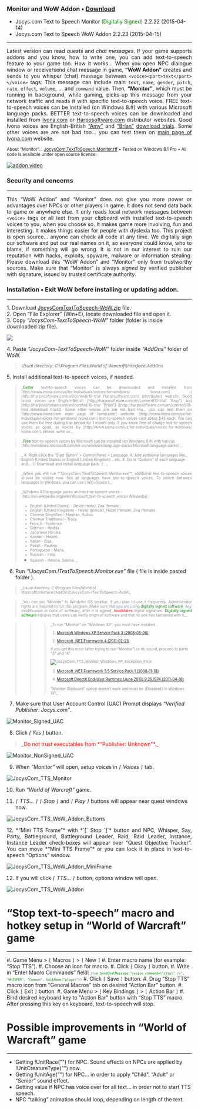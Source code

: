 ### Monitor and WoW Addon • [Download](http://drive.google.com/uc?export=download&id=0BwBTwaPviKIYQjI0TGR5VnhMQU0)

 * Jocys.com Text to Speech Monitor <font color="#008000">(Digitally Signed)</font> 2.2.22 (2015-04-14)
 * Jocys.com Text to Speech WoW Addon 2.2.23 (2015-04-15)

<hr />

<p align="justify">Latest version can read <i>quests</i> and <i>chat messages</i>. If your game supports addons and you know, how to write one, you can add text-to-speech feature to your game too. How it works... When you open NPC dialogue window or receive/send chat message in game, <b>“WoW Addon”</b> creates and sends to you whisper (chat) message between  <code>&lt;voice&gt;&lt;part&gt;text&lt;/part&gt;&lt;/voice&gt;</code> tags. This message can include main <code>text</code>, <code>name</code>, <code>gender</code>, <code>pitch</code>, <code>rate</code>, <code>effect</code>, <code>volume</code>, ... and <code>command</code> value. Then, <b>“Monitor”</b>, which must be running in background, while gaming, picks-up this message from your network traffic and reads it with specific text-to-speech voice. FREE text-to-speech voices can be installed (on Windows 8.#) with various Microsoft language packs. BETTER text-to-speech voices can be downloaded and installed from <a href="http://www.ivona.com/us/for-individuals/voices-for-windows/">Ivona.com</a> or <a href="http://harposoftware.com/en/content/10-trial">Harposoftware.com</a> distributor websites. Good Ivona voices are English-British <a href="http://harposoftware.com/en/content/10-trial">“Amy”</a> and <a href="http://harposoftware.com/en/content/10-trial">“Brian”</a> <a href="http://harposoftware.com/en/content/10-trial">download trials</a>. Some other voices are are not bad too... you can test them on <a href="http://www.ivona.com">main page of Ivona.com</a> website.</p>

<sub>About “Monitor”... <a href="http://www.jocys.com/files/software/JocysCom.TextToSpeech.Monitor.rtf">JocysCom.TextToSpeech.Monitor.rtf</a> • Tested on Windows 8.1 Pro • All code is available under open source licence.</sub>

[![addon video](http://img.youtube.com/vi/lhBGNJQvbUo/0.jpg)](http://www.youtube.com/watch?v=lhBGNJQvbUo)

### Security and concerns
<hr />

<p align="justify">This “WoW Addon” and “Monitor” does not give you more power or advantages over NPCs or other players in game. It does not send data back to game or anywhere else. It only reads local network messages between <code>&lt;voice&gt;</code> tags or all text from your clipboard with installed text-to-speech voices to you, when you choose so. It makes game more involving, fun and interesting. It makes things easier for people with dyslexia too. This project is open source... anyone can check all code at any time. We digitally sign our software and put our real names on it, so everyone could know, who to blame, if something will go wrong. It is not in our interest to ruin our reputation with hacks, exploits, spyware, malware or information stealing. Please download this “WoW Addon” and “Monitor” only from trustworthy sources. Make sure that “Monitor” is always <i>signed</i> by verified publisher with signature, issued by trusted certificate authority.</p>

### Installation • Exit WoW before installing or updating addon.
<hr />

<p>1. Download <a href="http://drive.google.com/uc?export=download&id=0BwBTwaPviKIYQjI0TGR5VnhMQU0">JocysComTextToSpeech-WoW.zip</a> file.<br />
2. Open “File Explorer” (Win+E), locate downloaded file and open it.<br />
3. Copy <i>“JocysCom-TextToSpeech-WoW”</i> folder (folder is inside downloaded zip file).</p>
<img src="http://www.jocys.com/Files/Software/Copy.png">
<p>4. Paste <i>“JocysCom-TextToSpeech-WoW”</i> folder inside <i>“AddOns”</i> folder of WoW.</p>
<blockquote><i><sub>Usual directory: C:\Program Files\World of Warcraft\Interface\AddOns</sub></i></blockquote>
<p>5. Install additional text-to-speech voices, if needed.</p>
 
<blockquote><p align="justify"><font color="#888888" size="1">_<font color="#008000">Better</font> text-to-speech voices can be downloaded and installed from [http://www.ivona.com/us/for-individuals/voices-for-windows/ Ivona.com] / [http://harposoftware.com/en/content/10-trial Harposoftware.com] (distributor) website. Good Ivona voices are English-British [http://harposoftware.com/en/content/10-trial “Amy”] and [http://harposoftware.com/en/content/10-trial “Brian”] ([http://harposoftware.com/en/content/10-trial download trials]). Some other voices are are not bad too... you can test them on [http://www.ivona.com main page of Ivona.com] website. [http://www.ivona.com/us/for-individuals/voices-for-windows/ Ivona.com] text-to-speech voices cost about $45 each. You can use them for free during trial period for 1 month only. If you know free of charge text-to-speech voices as good, as voices by [http://www.ivona.com/us/for-individuals/voices-for-windows/ Ivona.com], please, write us._</font></p></blockquote>

<blockquote><font color="#888888" size="1">_<font color="#008000">Free</font> text-to-speech voices by Microsoft can be installed (on Windows 8.#) with various [http://windows.microsoft.com/en-us/windows/language-packs Microsoft language packs]._</font></blockquote>

<blockquote><font color="#888888" size="1">_
 #. Right-click the “Start Button” > Control Panel > Language.
 #. Add additional languages like... English (United States) or English (United Kingdom)... etc.
 #. Go to “Options” of each language and... `[` Download and install language pack `]`.
_</font></blockquote>

<blockquote><p align="justify"><font color="#888888" size="1">_When you will run *“!JocysCom.!TextToSpeech.Monitor.exe”*, additional text-to-speech voices should be visible now. Not all languages have text-to-speech voices. To switch between languages in Windows, you can use ( Win+Space )._</font></p></blockquote>

<blockquote><font color="#888888" size="1">_Windows 8.1 language packs and text-to-speech voices - [http://en.wikipedia.org/wiki/Microsoft_text-to-speech_voices Wikipedia]:

  * English (United States) - *David (male)*, Zira (female).
  * English (United Kingdom) - *Heera (female)*, Hazel (female), Zira (female).
  * Chinese Simplified - Hanhan, Huihui.
  * Chinese Traditional - Tracy.
  * French - Hortense.
  * German - Hedda.
  * Japanese Haruka.
  * Korean - Heami.
  * Italian - Elsa. 
  * Polish - Paulina.
  * Portuguese - Maria.
  * Russian - Irina.
  * Spanish - Helena, Sabina.
_</font></blockquote>

6. Run *“!JocysCom.!TextToSpeech.Monitor.exe”* file ( file is inside pasted folder ).

<blockquote><font color="#888888" size="1">_Usual directory: C:\Program Files\World of Warcraft\Interface\!AddOns\!JocysCom-!TextToSpeech-WoW\_</font></blockquote>

<blockquote><p align="justify"><font color="#888888" size="1">_You can pin “Monitor” to Windows OS taskbar, if you plan to use it frequently. Administrator rights are required to run this program. Make sure that you are using <font color="#008000">digitally signed software</font>. Any modification in code of software, after it is signed, <font color="#ff0000">invalidates</font> digital signature. <font color="#008000">Digitally signed software</font> ensures that users can verify origin of software and that no one has tampered with it._</font></p></blockquote>

<blockquote><blockquote><blockquote><font color="#888888" size="1">_To run "Monitor" on "Windows XP", you must have installed...

1. [Microsoft Windows XP Service Pack 3 (2008-05-06)](http://www.microsoft.com/en-gb/download/details.aspx?id=24)

2. [Microsoft .NET Framework 4 (2011-02-21)](http://www.microsoft.com/en-gb/download/details.aspx?id=17851)

If you get this error (after trying to run “Monitor”) or no sound, proceed to parts "3" and "4".

![JocysCom_TTS_Monitor_Windows_XP_Exception_Error](http://www.jocys.com/Files/Software/JocysCom_TTS_Monitor_Windows_XP_Exception_Error.png)

3. [Microsoft .NET Framework 3.5 Service Pack 1 (2008-11-18)](http://www.microsoft.com/en-us/download/details.aspx?id=22)

4. [Microsoft DirectX End-User Runtimes (June 2010) 9.29.1974 (2011-04-18)](http://www.microsoft.com/en-gb/download/details.aspx?id=8109)

"Monitor Clipboard" option doesn't work and must be `[`Disabled`]` in Windows XP._</font></blockquote></blockquote></blockquote>

7. Make sure that User Account Control (UAC) Prompt displays *“Verified Publisher: Jocys.com”*.

![Monitor_Signed_UAC](http://www.jocys.com/Files/Software/Monitor_Signed_UAC.png)

8. Click *( Yes )* button.

<blockquote><font color="#ff0000">_Do not trust executables from *“Publisher: Unknown”*._</font></blockquote>

![Monitor_NonSigned_UAC](http://www.jocys.com/Files/Website/Monitor_NonSigned_UAC.png)

9. When *“Monitor”* will open, setup voices in *`[` Voices `]`* tab.

![JocysCom_TTS_Monitor](http://www.jocys.com/Files/Software/JocysCom_TTS_Monitor.png)

10. Run *“World of Warcraft”* game.

11. *`[` TTS... `]`* *`[` Stop `]`* and *`[` Play `]`* buttons will appear near quest windows now.

![JocysCom_TTS_WoW_Addon_Buttons](http://www.jocys.com/Files/Software/JocysCom_TTS_WoW_Addon_Buttons.png)

<p align="justify">12. *“Mini TTS Frame”* with *`[` Stop `]`* button and NPC, Whisper, Say, Party, Battleground, Battleground Leader, Raid, Raid Leader, Instance, Instance Leader check-boxes will appear over “Quest Objective Tracker”. You can move *“Mini TTS Frame”* or you can lock it in place in text-to-speech “Options” window.</p>

![JocysCom_TTS_WoW_Addon_MiniFrame](http://www.jocys.com/Files/Software/JocysCom_TTS_WoW_Addon_MiniFrame.png)

12. If you will click *`[` TTS... `]`* button, options window will open.

![JocysCom_TTS_WoW_Addon](http://www.jocys.com/Files/Software/JocysCom_TTS_WoW_Addon.png)

# “Stop text-to-speech” macro and hotkey setup in “World of Warcraft” game
<hr />

 #. Game Menu > `[` Macros `]` > `[` New `]`
 #. Enter macro name (for example: “Stop TTS”).
 #. Choose an icon for macro.
 #. Click `[` Okay `]` button.
 #. Write in “Enter Macro Commands” field: <font color="#008000" size="1">`/run SendChatMessage("<voice command=\"stop\" />", "WHISPER", "Common", UnitName("player"))`</font>
 #. Click `[` Save `]` button.
 #. Drag “Stop TTS” macro icon from “General Macros” tab on desired “Action Bar” button.
 #. Click `[` Exit `]` button.
 #. Game Menu > `[` Key Bindings `]` > `[` Action Bar `]`
 #. Bind desired keyboard key to "Action Bar" button with “Stop TTS” macro. After pressing this key on keyboard, text-to-speech will stop.
  
# Possible improvements in “World of Warcraft” game
<hr />
   
 * Getting !UnitRace("") for NPC. Sound effects on NPCs are applied by !UnitCreatureType("") now.
 * Getting !UnitAge("") for NPC... in order to apply “Child", “Adult” or “Senior” sound effect.
 * Getting value if NPC has voice over for all text... in order not to start TTS speech.
 * NPC “talking” animation should loop, depending on length of the text.

